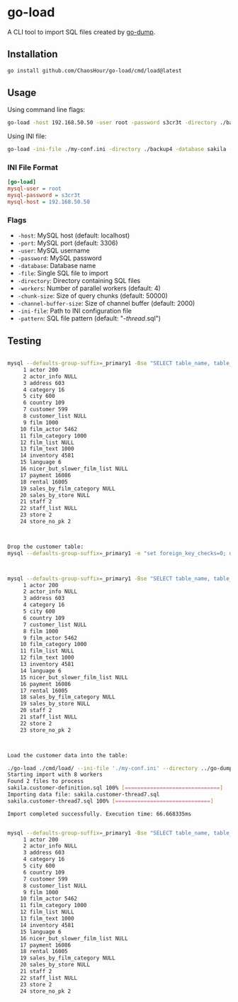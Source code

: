 # go-load

A CLI tool to import SQL files created by [go-dump](https://github.com/ChaosHour/go-dump).

## Installation

```bash
go install github.com/ChaosHour/go-load/cmd/load@latest
```

## Usage

Using command line flags:

```bash
go-load -host 192.168.50.50 -user root -password s3cr3t -directory ./backup4 -database sakila -workers 8
```

Using INI file:

```bash
go-load -ini-file ./my-conf.ini -directory ./backup4 -database sakila -workers 8
```

### INI File Format

```ini
[go-load]
mysql-user = root
mysql-password = s3cr3t
mysql-host = 192.168.50.50
```

### Flags

- `-host`: MySQL host (default: localhost)
- `-port`: MySQL port (default: 3306)
- `-user`: MySQL username
- `-password`: MySQL password
- `-database`: Database name
- `-file`: Single SQL file to import
- `-directory`: Directory containing SQL files
- `-workers`: Number of parallel workers (default: 4)
- `-chunk-size`: Size of query chunks (default: 50000)
- `-channel-buffer-size`: Size of channel buffer (default: 2000)
- `-ini-file`: Path to INI configuration file
- `-pattern`: SQL file pattern (default: "*-thread*.sql")

## Testing

```bash

mysql --defaults-group-suffix=_primary1 -Bse "SELECT table_name, table_rows FROM INFORMATION_SCHEMA.TABLES WHERE TABLE_SCHEMA = 'sakila'" | cat -n
     1 actor 200
     2 actor_info NULL
     3 address 603
     4 category 16
     5 city 600
     6 country 109
     7 customer 599
     8 customer_list NULL
     9 film 1000
    10 film_actor 5462
    11 film_category 1000
    12 film_list NULL
    13 film_text 1000
    14 inventory 4581
    15 language 6
    16 nicer_but_slower_film_list NULL
    17 payment 16086
    18 rental 16005
    19 sales_by_film_category NULL
    20 sales_by_store NULL
    21 staff 2
    22 staff_list NULL
    23 store 2
    24 store_no_pk 2



Drop the customer table:
mysql --defaults-group-suffix=_primary1 -e "set foreign_key_checks=0; drop table if exists sakila.customer; set foreign_key_checks=1"



mysql --defaults-group-suffix=_primary1 -Bse "SELECT table_name, table_rows FROM INFORMATION_SCHEMA.TABLES WHERE TABLE_SCHEMA = 'sakila'" | cat -n
     1 actor 200
     2 actor_info NULL
     3 address 603
     4 category 16
     5 city 600
     6 country 109
     7 customer_list NULL
     8 film 1000
     9 film_actor 5462
    10 film_category 1000
    11 film_list NULL
    12 film_text 1000
    13 inventory 4581
    14 language 6
    15 nicer_but_slower_film_list NULL
    16 payment 16086
    17 rental 16005
    18 sales_by_film_category NULL
    19 sales_by_store NULL
    20 staff 2
    21 staff_list NULL
    22 store 2
    23 store_no_pk 2



Load the customer data into the table:

./go-load ./cmd/load/ --ini-file './my-conf.ini' --directory ../go-dump/backup4 --database sakila --workers 8
Starting import with 8 workers
Found 2 files to process
sakila.customer-definition.sql 100% [==============================]         
Importing data file: sakila.customer-thread7.sql
sakila.customer-thread7.sql 100% [==============================]         

Import completed successfully. Execution time: 66.668335ms


mysql --defaults-group-suffix=_primary1 -Bse "SELECT table_name, table_rows FROM INFORMATION_SCHEMA.TABLES WHERE TABLE_SCHEMA = 'sakila'" | cat -n
     1 actor 200
     2 actor_info NULL
     3 address 603
     4 category 16
     5 city 600
     6 country 109
     7 customer 599
     8 customer_list NULL
     9 film 1000
    10 film_actor 5462
    11 film_category 1000
    12 film_list NULL
    13 film_text 1000
    14 inventory 4581
    15 language 6
    16 nicer_but_slower_film_list NULL
    17 payment 16086
    18 rental 16005
    19 sales_by_film_category NULL
    20 sales_by_store NULL
    21 staff 2
    22 staff_list NULL
    23 store 2
    24 store_no_pk 2
```
